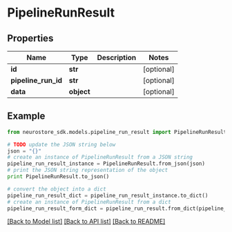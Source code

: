 # PipelineRunResult


## Properties
Name | Type | Description | Notes
------------ | ------------- | ------------- | -------------
**id** | **str** |  | [optional] 
**pipeline_run_id** | **str** |  | [optional] 
**data** | **object** |  | [optional] 

## Example

```python
from neurostore_sdk.models.pipeline_run_result import PipelineRunResult

# TODO update the JSON string below
json = "{}"
# create an instance of PipelineRunResult from a JSON string
pipeline_run_result_instance = PipelineRunResult.from_json(json)
# print the JSON string representation of the object
print PipelineRunResult.to_json()

# convert the object into a dict
pipeline_run_result_dict = pipeline_run_result_instance.to_dict()
# create an instance of PipelineRunResult from a dict
pipeline_run_result_form_dict = pipeline_run_result.from_dict(pipeline_run_result_dict)
```
[[Back to Model list]](../README.md#documentation-for-models) [[Back to API list]](../README.md#documentation-for-api-endpoints) [[Back to README]](../README.md)


